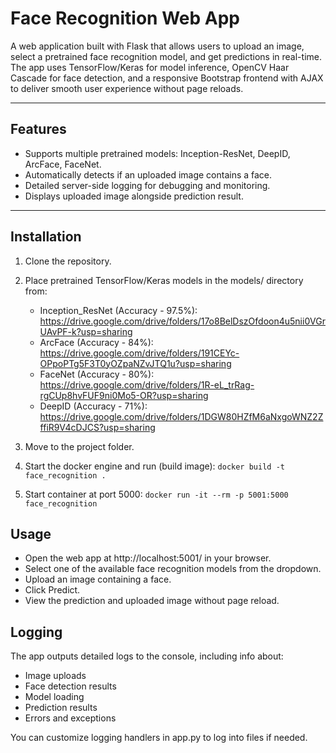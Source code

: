 # Face Recognition Web App

A web application built with Flask that allows users to upload an image, select a pretrained face recognition model, and get predictions in real-time. The app uses TensorFlow/Keras for model inference, OpenCV Haar Cascade for face detection, and a responsive Bootstrap frontend with AJAX to deliver smooth user experience without page reloads.

---

## Features

- Supports multiple pretrained models: Inception-ResNet, DeepID, ArcFace, FaceNet.
- Automatically detects if an uploaded image contains a face.
- Detailed server-side logging for debugging and monitoring.
- Displays uploaded image alongside prediction result.

---

## Installation

1. Clone the repository.

2. Place pretrained TensorFlow/Keras models in the models/ directory from:
    - Inception_ResNet (Accuracy - 97.5%): https://drive.google.com/drive/folders/17o8BelDszOfdoon4u5nii0VGrUAvPF-k?usp=sharing
    - ArcFace (Accuracy - 84%): https://drive.google.com/drive/folders/191CEYc-OPpoPTg5F3T0yOZpaNZvJTQ1u?usp=sharing
    - FaceNet (Accuracy - 80%): https://drive.google.com/drive/folders/1R-eL_trRag-rgCUp8hvFUF9ni0Mo5-OR?usp=sharing
    - DeepID (Accuracy - 71%): https://drive.google.com/drive/folders/1DGW80HZfM6aNxgoWNZ2ZffiR9V4cDJCS?usp=sharing

3. Move to the project folder.

4. Start the docker engine and run (build image): 
```docker build -t face_recognition .```

5. Start container at port 5000:
```docker run -it --rm -p 5001:5000 face_recognition```

## Usage

- Open the web app at http://localhost:5001/ in your browser.
- Select one of the available face recognition models from the dropdown.
- Upload an image containing a face.
- Click Predict.
- View the prediction and uploaded image without page reload.

## Logging

The app outputs detailed logs to the console, including info about:

- Image uploads
- Face detection results
- Model loading
- Prediction results
- Errors and exceptions

You can customize logging handlers in app.py to log into files if needed.
